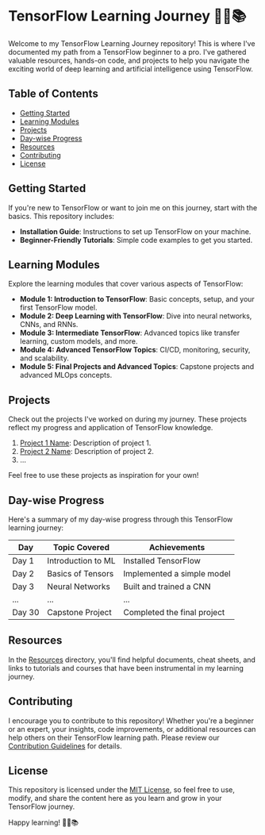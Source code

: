 # TensorFlow Learning Journey 🚀🤖📚

Welcome to my TensorFlow Learning Journey repository! This is where I've documented my path from a TensorFlow beginner to a pro. I've gathered valuable resources, hands-on code, and projects to help you navigate the exciting world of deep learning and artificial intelligence using TensorFlow.

## Table of Contents
- [Getting Started](#getting-started)
- [Learning Modules](#learning-modules)
- [Projects](#projects)
- [Day-wise Progress](#day-wise-progress)
- [Resources](#resources)
- [Contributing](#contributing)
- [License](#license)

## Getting Started

If you're new to TensorFlow or want to join me on this journey, start with the basics. This repository includes:

- **Installation Guide**: Instructions to set up TensorFlow on your machine.
- **Beginner-Friendly Tutorials**: Simple code examples to get you started.

## Learning Modules

Explore the learning modules that cover various aspects of TensorFlow:

- **Module 1: Introduction to TensorFlow**: Basic concepts, setup, and your first TensorFlow model.
- **Module 2: Deep Learning with TensorFlow**: Dive into neural networks, CNNs, and RNNs.
- **Module 3: Intermediate TensorFlow**: Advanced topics like transfer learning, custom models, and more.
- **Module 4: Advanced TensorFlow Topics**: CI/CD, monitoring, security, and scalability.
- **Module 5: Final Projects and Advanced Topics**: Capstone projects and advanced MLOps concepts.

## Projects

Check out the projects I've worked on during my journey. These projects reflect my progress and application of TensorFlow knowledge.

1. [Project 1 Name](link-to-project-1): Description of project 1.
2. [Project 2 Name](link-to-project-2): Description of project 2.
3. ...

Feel free to use these projects as inspiration for your own!

## Day-wise Progress

Here's a summary of my day-wise progress through this TensorFlow learning journey:

| Day   | Topic Covered         | Achievements                    |
|-------|-----------------------|---------------------------------|
| Day 1 | Introduction to ML    | Installed TensorFlow            |
| Day 2 | Basics of Tensors     | Implemented a simple model     |
| Day 3 | Neural Networks       | Built and trained a CNN        |
| ...   | ...                   | ...                             |
| Day 30| Capstone Project      | Completed the final project    |

## Resources

In the [Resources](/resources) directory, you'll find helpful documents, cheat sheets, and links to tutorials and courses that have been instrumental in my learning journey.

## Contributing

I encourage you to contribute to this repository! Whether you're a beginner or an expert, your insights, code improvements, or additional resources can help others on their TensorFlow learning path. Please review our [Contribution Guidelines](CONTRIBUTING.md) for details.

## License

This repository is licensed under the [MIT License](LICENSE), so feel free to use, modify, and share the content here as you learn and grow in your TensorFlow journey.

Happy learning! 🚀🤖📚
